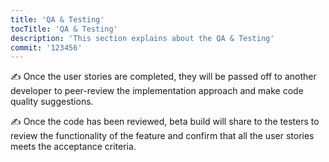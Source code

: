 ```yaml
---
title: 'QA & Testing'
tocTitle: 'QA & Testing'
description: 'This section explains about the QA & Testing'
commit: '123456'
---
```


✍️ Once the user stories are completed, they will be passed off to another developer to peer-review the implementation approach and make code quality suggestions.

✍️ Once the code has been reviewed, beta build will share to the testers to review the functionality of the feature and confirm that all the user stories meets the acceptance criteria.

<!-- ## Sub Heading

✍️Coming soon: Please watch this space for more updates from our team. Thanks for the patience! -->

<!--
![default and pinned tasks](/placeholders/banner.png)

```javascript
code or syntax
```

<div class="aside">
<a href=""><b>Links</b></a>
</div>
-->
